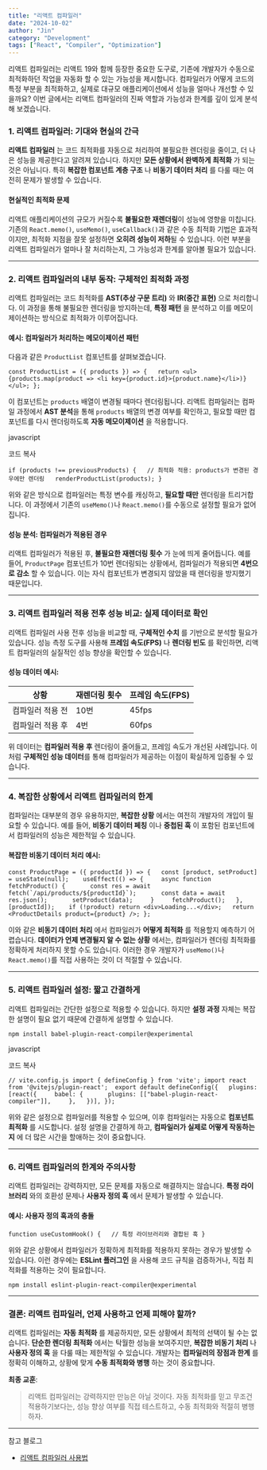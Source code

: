 ```yaml
---
title: "리액트 컴파일러"
date: "2024-10-02"
author: "Jin"
category: "Development"
tags: ["React", "Compiler", "Optimization"]
---
```


리액트 컴파일러는 리액트 19와 함께 등장한 중요한 도구로, 기존에 개발자가 수동으로 최적화하던 작업을 자동화 할 수 있는 가능성을 제시합니다. 컴파일러가 어떻게 코드의 특정 부분을 최적화하고, 실제로 대규모 애플리케이션에서 성능을 얼마나 개선할 수 있을까요? 이번 글에서는 리액트 컴파일러의 진짜 역할과 가능성과 한계를 깊이 있게 분석해 보겠습니다.


### 1. 리액트 컴파일러: 기대와 현실의 간극

**리액트 컴파일러** 는 코드 최적화를 자동으로 처리하여 불필요한 렌더링을 줄이고, 더 나은 성능을 제공한다고 알려져 있습니다. 하지만 **모든 상황에서 완벽하게 최적화** 가 되는 것은 아닙니다. 특히 **복잡한 컴포넌트 계층 구조** 나 **비동기 데이터 처리** 를 다룰 때는 여전히 문제가 발생할 수 있습니다.

#### 현실적인 최적화 문제

리액트 애플리케이션의 규모가 커질수록 **불필요한 재렌더링**이 성능에 영향을 미칩니다. 기존의 `React.memo()`, `useMemo()`, `useCallback()`과 같은 수동 최적화 기법은 효과적이지만, 최적화 지점을 잘못 설정하면 **오히려 성능이 저하**될 수 있습니다. 이런 부분을 리액트 컴파일러가 얼마나 잘 처리하는지, 그 가능성과 한계를 알아볼 필요가 있습니다.

---

### 2. 리액트 컴파일러의 내부 동작: 구체적인 최적화 과정

리액트 컴파일러는 코드 최적화를 **AST(추상 구문 트리)** 와 **IR(중간 표현)** 으로 처리합니다. 이 과정을 통해 불필요한 렌더링을 방지하는데, **특정 패턴** 을 분석하고 이를 메모이제이션하는 방식으로 최적화가 이루어집니다.

#### 예시: 컴파일러가 처리하는 메모이제이션 패턴

다음과 같은 `ProductList` 컴포넌트를 살펴보겠습니다.


`const ProductList = ({ products }) => {   return <ul>{products.map(product => <li key={product.id}>{product.name}</li>)}</ul>; };`

이 컴포넌트는 `products` 배열이 변경될 때마다 렌더링됩니다. 리액트 컴파일러는 컴파일 과정에서 **AST 분석**을 통해 `products` 배열의 변경 여부를 확인하고, 필요할 때만 컴포넌트를 다시 렌더링하도록 **자동 메모이제이션** 을 적용합니다.

javascript

코드 복사

`if (products !== previousProducts) {   // 최적화 적용: products가 변경된 경우에만 렌더링   renderProductList(products); }`

위와 같은 방식으로 컴파일러는 특정 변수를 캐싱하고, **필요할 때만** 렌더링을 트리거합니다. 이 과정에서 기존의 `useMemo()`나 `React.memo()`를 수동으로 설정할 필요가 없어집니다.

#### 성능 분석: 컴파일러가 적용된 경우

리액트 컴파일러가 적용된 후, **불필요한 재렌더링 횟수** 가 눈에 띄게 줄어듭니다. 예를 들어, `ProductPage` 컴포넌트가 10번 렌더링되는 상황에서, 컴파일러가 적용되면 **4번으로 감소** 할 수 있습니다. 이는 자식 컴포넌트가 변경되지 않았을 때 렌더링을 방지했기 때문입니다.

---

### 3. 리액트 컴파일러 적용 전후 성능 비교: 실제 데이터로 확인

리액트 컴파일러 사용 전후 성능을 비교할 때, **구체적인 수치** 를 기반으로 분석할 필요가 있습니다. 성능 측정 도구를 사용해 **프레임 속도(FPS)** 나 **렌더링 빈도** 를 확인하면, 리액트 컴파일러의 실질적인 성능 향상을 확인할 수 있습니다.

#### 성능 데이터 예시:

|**상황**|**재렌더링 횟수**|**프레임 속도(FPS)**|
|---|---|---|
|컴파일러 적용 전|10번|45fps|
|컴파일러 적용 후|4번|60fps|

위 데이터는 **컴파일러 적용 후** 렌더링이 줄어들고, 프레임 속도가 개선된 사례입니다. 이처럼 **구체적인 성능 데이터**를 통해 컴파일러가 제공하는 이점이 확실하게 입증될 수 있습니다.

---

### 4. 복잡한 상황에서 리액트 컴파일러의 한계

컴파일러는 대부분의 경우 유용하지만, **복잡한 상황** 에서는 여전히 개발자의 개입이 필요할 수 있습니다. 예를 들어, **비동기 데이터 페칭** 이나 **중첩된 훅** 이 포함된 컴포넌트에서 컴파일러의 성능은 제한적일 수 있습니다.

#### 복잡한 비동기 데이터 처리 예시:

```const ProductPage = ({ productId }) => {   const [product, setProduct] = useState(null);    useEffect(() => {     async function fetchProduct() {       const res = await fetch(`/api/products/${productId}`);       const data = await res.json();       setProduct(data);     }     fetchProduct();   }, [productId]);    if (!product) return <div>Loading...</div>;   return <ProductDetails product={product} />; };```

이와 같은 **비동기 데이터 처리** 에서 컴파일러가 **어떻게 최적화** 를 적용할지 예측하기 어렵습니다. **데이터가 언제 변경될지 알 수 없는 상황** 에서는, 컴파일러가 렌더링 최적화를 정확하게 처리하지 못할 수도 있습니다. 이러한 경우 개발자가 `useMemo()`나 `React.memo()`를 직접 사용하는 것이 더 적절할 수 있습니다.

---

### 5. 리액트 컴파일러 설정: 짧고 간결하게

리액트 컴파일러는 간단한 설정으로 적용할 수 있습니다. 하지만 **설정 과정** 자체는 복잡한 설명이 필요 없기 때문에 간결하게 설명할 수 있습니다.


```npm install babel-plugin-react-compiler@experimental```

javascript

코드 복사

```// vite.config.js import { defineConfig } from 'vite'; import react from '@vitejs/plugin-react';  export default defineConfig({   plugins: [react({     babel: {       plugins: [["babel-plugin-react-compiler"]],     },   })], });```

위와 같은 설정으로 컴파일러를 적용할 수 있으며, 이후 컴파일러는 자동으로 **컴포넌트 최적화** 를 시도합니다. 설정 설명을 간결하게 하고, **컴파일러가 실제로 어떻게 작동하는지** 에 더 많은 시간을 할애하는 것이 중요합니다.

---

### 6. 리액트 컴파일러의 한계와 주의사항

리액트 컴파일러는 강력하지만, 모든 문제를 자동으로 해결하지는 않습니다. **특정 라이브러리** 와의 호환성 문제나 **사용자 정의 훅** 에서 문제가 발생할 수 있습니다.

#### 예시: 사용자 정의 훅과의 충돌


`function useCustomHook() {   // 특정 라이브러리와 결합된 훅 }`

위와 같은 상황에서 컴파일러가 정확하게 최적화를 적용하지 못하는 경우가 발생할 수 있습니다. 이런 경우에는 **ESLint 플러그인** 을 사용해 코드 규칙을 검증하거나, 직접 최적화를 적용하는 것이 필요합니다.



`npm install eslint-plugin-react-compiler@experimental`

---

### 결론: 리액트 컴파일러, 언제 사용하고 언제 피해야 할까?

리액트 컴파일러는 **자동 최적화** 를 제공하지만, 모든 상황에서 최적의 선택이 될 수는 없습니다. **단순한 렌더링 최적화** 에서는 탁월한 성능을 보여주지만, **복잡한 비동기 처리** 나 **사용자 정의 훅** 을 다룰 때는 제한적일 수 있습니다. 개발자는 **컴파일러의 장점과 한계** 를 정확히 이해하고, 상황에 맞게 **수동 최적화와 병행** 하는 것이 중요합니다.

**최종 교훈**:

> 리액트 컴파일러는 강력하지만 만능은 아닐 것이다. 자동 최적화를 믿고 무조건 적용하기보다는, 성능 향상 여부를 직접 테스트하고, 수동 최적화와 적절히 병행하자.

---
참고 블로그
- [리액트 컴파일러 사용법](https://junghan92.medium.com/%EB%B2%88%EC%97%AD-%EB%A6%AC%EC%95%A1%ED%8A%B8-%EC%BB%B4%ED%8C%8C%EC%9D%BC%EB%9F%AC-%EC%82%AC%EC%9A%A9%EB%B2%95-%EC%99%84%EB%B2%BD-%EA%B0%80%EC%9D%B4%EB%93%9C-a6a0e96edc97)
